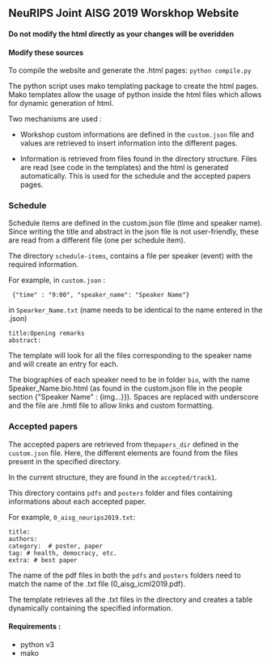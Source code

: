 ## NeuRIPS Joint AISG 2019 Worskhop Website

#### Do not modify the html directly as your changes will be overidden 
#### Modify these sources

To compile the website and generate the .html pages:
`python compile.py`

The python script uses mako templating package to create the html pages.
Mako templates allow the usage of python inside the html files which allows for dynamic generation of html.

Two mechanisms are used :

* Workshop custom informations are defined in the `custom.json` file and values are retrieved to insert
information into the different pages.

* Information is retrieved from files found in the directory structure.  Files are read (see code in the templates)
and the html is generated automatically.  This is used for the schedule and the accepted papers pages.


### Schedule

Schedule items are defined in the custom.json file (time and speaker name).  Since writing the title and abstract in
the json file is not user-friendly, these are read from a different file (one per schedule item).

The directory `schedule-items`, contains a file per speaker (event) with the required information.

For example, in `custom.json`  :
```
 {"time" : "9:00", "speaker_name": "Speaker Name"}
```

in `Spearker_Name.txt` (name needs to be identical to the name entered in the .json)
```
title:Opening remarks
abstract:
```

The template will look for all the files corresponding to the speaker name and will create an entry for each.

The biographies of each speaker need to be in folder `bio`, with the name Speaker_Name.bio.html (as found in the custom.json file in the people section {"Speaker Name" : {img...}}).
Spaces are replaced with underscore and the file are .hmtl file to allow links and custom formatting.

### Accepted papers

The accepted papers are retrieved from the`papers_dir` defined in the `custom.json` file.
Here, the different elements are found from the files present in the specified  directory.

In the current structure, they are found in the `accepted/track1`.

This directory contains `pdfs` and `posters` folder and files containing informations about each accepted paper.

For example, `0_aisg_neurips2019.txt`:

```
title:
authors: 
category:  # poster, paper
tag: # health, democracy, etc.
extra: # best paper

```

The name of the pdf files in both the `pdfs` and `posters` folders need to match the name of the .txt file (0_aisg_icml2019.pdf).

The template retrieves all the .txt files in the directory and creates a table dynamically containing the specified information.


#### Requirements :
* python v3
* mako

